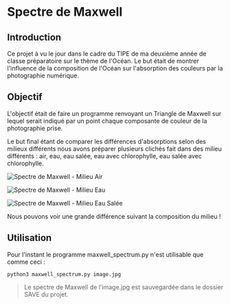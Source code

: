 # Spectre de Maxwell

## Introduction
Ce projet à vu le jour dans le cadre du TIPE de ma deuxième année de classe préparatoire sur le thème de l'Océan.
Le but était de montrer l'influence de la composition de l'Océan sur l'absorption des couleurs par la photographie numérique.

## Objectif
L'objectif était de faire un programme renvoyant un Triangle de Maxwell sur lequel serait indiqué par un point chaque composante de couleur de la photographie prise.

Le but final étant de comparer les différences d'absorptions selon des milieux différents nous avons préparer plusieurs clichés fait dans des milieu différents : air, eau, eau salée, eau avec chlorophylle, eau salée avec chlorophylle.

![Spectre de Maxwell - Milieu Air](https://github.com/FenrirWolf4566/Maxwell_spectrum/tree/main/README/maxwell_spectrum_air.png?raw=true)

![Spectre de Maxwell - Milieu Eau](https://github.com/FenrirWolf4566/Maxwell_spectrum/tree/main/README/maxxell_spectrum_water.png?raw=true)

![Spectre de Maxwell - Milieu Eau Salée](https://github.com/FenrirWolf4566/Maxwell_spectrum/tree/main/README/maxxell_spectrum_salt_water.png?raw=true)

Nous pouvons voir une grande différence suivant la composition du milieu !

## Utilisation
Pour l'instant le programme maxwell_spectrum.py n'est utilisable que comme ceci :

    python3 maxwell_spectrum.py image.jpg
    

> Le spectre de Maxwell de l'image.jpg est sauvegardée dans le dossier SAVE du projet.
